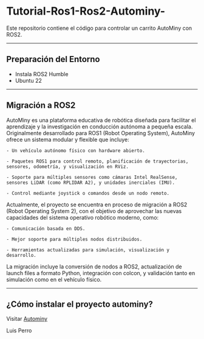 # Tutorial-Ros1-Ros2-Autominy-

Este repositorio contiene el código para controlar un carrito AutoMiny con ROS2.

---
## Preparación del Entorno

- Instala ROS2 Humble
- Ubuntu 22

---
## Migración a ROS2
AutoMiny es una plataforma educativa de robótica diseñada para facilitar el aprendizaje y la investigación en conducción autónoma a pequeña escala. Originalmente desarrollado para ROS1 (Robot Operating System), AutoMiny ofrece un sistema modular y flexible que incluye:

    - Un vehículo autónomo físico con hardware abierto.

    - Paquetes ROS1 para control remoto, planificación de trayectorias, sensores, odometría, y visualización en RViz.

    - Soporte para múltiples sensores como cámaras Intel RealSense, sensores LiDAR (como RPLIDAR A2), y unidades inerciales (IMU).

    - Control mediante joystick o comandos desde un nodo remoto. 
Actualmente, el proyecto se encuentra en proceso de migración a ROS2 (Robot Operating System 2), con el objetivo de aprovechar las nuevas capacidades del sistema operativo robótico moderno, como:

    - Comunicación basada en DDS.

    - Mejor soporte para múltiples nodos distribuidos.

    - Herramientas actualizadas para simulación, visualización y desarrollo.

La migración incluye la conversión de nodos a ROS2, actualización de launch files a formato Python, integración con colcon, y validación tanto en simulación como en el vehículo físico.

---
## ¿Cómo instalar el proyecto autominy?
Visitar [Autominy](https://autominy.github.io/AutoMiny/docs/installation/)

Luis Perro
##
